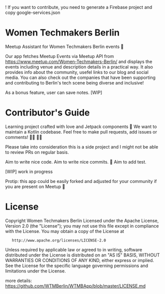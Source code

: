 ! If you want to contribute, you need to generate a Firebase project and copy google-services.json 

# Women Techmakers Berlin

Meetup Assistant for Women Techmakers Berlin events :robot: 

Our app fetches Meetup Events via Meetup API from https://www.meetup.com/Women-Techmakers-Berlin/ and displays the events including venue and description details in a practical way. It also provides info about the community, usefel links to our blog and social media. 
You can also check out the companies that have been supporting and contributing to Berlin's tech scene being diverse and inclusive!

As a bonus feature, user can save notes. [WIP]

# Contributor's Guide

Learning project crafted with love and Jetpack components :rocket:
We want to maintain a Kotlin codebase. Feel free to make pull requests, add issues or comments! 👨‍💻 👩‍💻

Please take into consideration this is a side project and I might not be able to review PRs on regular basis.

Aim to write nice code.
Aim to write nice commits. :tulip:
Aim to add test.

[WIP] work in progress 

Protip: this app could be easily forked and adjusted for your community if you are present on Meetup :octopus:

# License

   Copyright Women Techmakers Berlin Licensed under the Apache License, Version 2.0 (the "License");
   you may not use this file except in compliance with the License.
   You may obtain a copy of the License at

       http://www.apache.org/licenses/LICENSE-2.0

   Unless required by applicable law or agreed to in writing, software
   distributed under the License is distributed on an "AS IS" BASIS,
   WITHOUT WARRANTIES OR CONDITIONS OF ANY KIND, either express or implied.
   See the License for the specific language governing permissions and
   limitations under the License.
   
   more details: https://github.com/WTMBerlin/WTMBApp/blob/master/LICENSE.md
